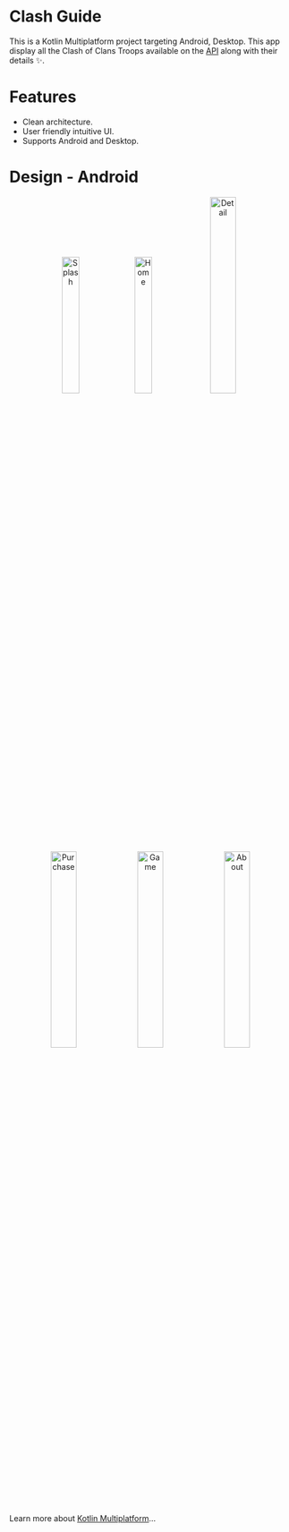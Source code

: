 # Clash Guide
This is a Kotlin Multiplatform project targeting Android, Desktop. This app display all the Clash of Clans Troops available on the [API](https://github.com/prasidhanchan/clash-guide-api) along with their details ✨.

# Features
- Clean architecture.
- User friendly intuitive UI.
- Supports Android and Desktop.

# Design - Android
<div align="center">
<div>
  <img src="https://github.com/prasidhanchan/ClashGuide/assets/92362239/ecb87af3-d8f3-46fa-9853-b7040a251f2c" width="25%"  alt="Splash"/> <!-- Splash -->
  <img src="https://github.com/prasidhanchan/ClashGuide/assets/92362239/89127410-39f9-4f11-8d8b-0f5434d43f18" width="25%"  alt="Home"/> <!-- Home -->
  <img src="https://github.com/prasidhanchan/ClashGuide/assets/92362239/2dae8082-b3fc-43db-b82f-7d8f14dedf53" width="30%"  alt="Detail"/> <!-- Detail -->
  <img src="https://github.com/prasidhanchan/ClashGuide/assets/92362239/e1db1520-6fdf-4afc-9d95-f93a73c7875d" width="30%"  alt="Purchase"/> <!-- Purchase -->
  <img src="https://github.com/prasidhanchan/ClashGuide/assets/92362239/b21d7c85-9814-45d8-9b6b-56a1d68de7f4" width="30%"  alt="Game"/> <!-- Game -->
  <img src="https://github.com/prasidhanchan/ClashGuide/assets/92362239/0b8acbdf-0c42-4f83-a74f-9572ee877ab4" width="30%"  alt="About"/> <!-- About -->
</div>
</div>

Learn more about [Kotlin Multiplatform](https://www.jetbrains.com/help/kotlin-multiplatform-dev/get-started.html)…
